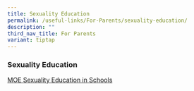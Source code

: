 ```yaml
---
title: Sexuality Education
permalink: /useful-links/For-Parents/sexuality-education/
description: ""
third_nav_title: For Parents
variant: tiptap
---
```

<h3>Sexuality Education</h3><p><a href="/files/For parents/2024_Info_on_SEd_for_schs_website__Primary_Schools__FINAL.pdf" rel="noopener noreferrer nofollow" target="_blank">MOE Sexuality Education in Schools</a></p>